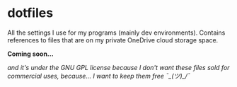 # dotfiles
All the settings I use for my programs (mainly dev environments). Contains references to files that are on my private OneDrive cloud storage space.

**Coming soon...**

*and it's under the GNU GPL license because I don't want these files sold for commercial uses, because... I want to keep them free ¯\_(ツ)_/¯*
